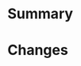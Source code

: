 # Summary
<!--
   Please give a short summary of the changes and mention any issues that this PR closes. 
   Make sure that the PR title adheres to the [Convention Commits spec](https://www.conventionalcommits.org/en/v1.0.0/).
-->

# Changes
<!-- Itemise the changes here. -->
